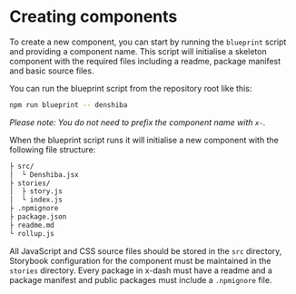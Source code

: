 # Creating components

To create a new component, you can start by running the `blueprint` script and providing a component name. This script will initialise a skeleton component with the required files including a readme, package manifest and basic source files.

You can run the blueprint script from the repository root like this:

```sh
npm run blueprint -- denshiba
```

_Please note: You do not need to prefix the component name with `x-`._

When the blueprint script runs it will initialise a new component with the following file structure:

```sh
├ src/
│  └ Denshiba.jsx
├ stories/
│  ├ story.js
│  └ index.js
├ .npmignore
├ package.json
├ readme.md
└ rollup.js
```

All JavaScript and CSS source files should be stored in the `src` directory, Storybook configuration for the component must be maintained in the `stories` directory. Every package in x-dash must have a readme and a package manifest and public packages must include a `.npmignore` file.
